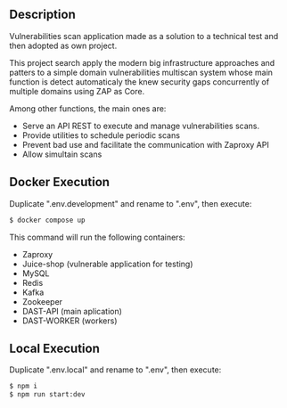 
## Description

Vulnerabilities scan application made as a solution to a technical test and then adopted as own project.

This project search apply the modern big infrastructure approaches and patters to a simple domain vulnerabilities multiscan system whose main function is detect automaticaly the knew security gaps concurrently of multiple domains using ZAP as Core.

Among other functions, the main ones are:
- Serve an API REST to execute and manage vulnerabilities scans.
- Provide utilities to schedule periodic scans
- Prevent bad use and facilitate the communication with Zaproxy API
- Allow simultain scans
  
## Docker Execution

Duplicate ".env.development" and rename to ".env", then execute:
```bash
$ docker compose up
```
This command will run the following containers:
- Zaproxy
- Juice-shop (vulnerable application for testing)
- MySQL
- Redis
- Kafka
- Zookeeper
- DAST-API (main aplication)
- DAST-WORKER (workers)

## Local Execution
Duplicate ".env.local" and rename to ".env", then execute: 
```bash
$ npm i
$ npm run start:dev
```
